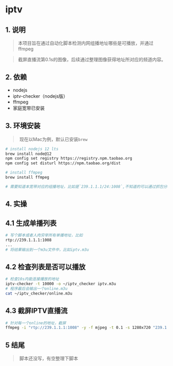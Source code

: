 # iptv



## 1. 说明

>​	本项目旨在通过自动化脚本检测内网组播地址哪些是可播放，并通过ffmpeg

>   ​	截屏直播流第0.1s的图像，后续通过整理图像获得地址所对应的频道内容。



## 2. 依赖



*   nodejs
*   iptv-checker（nodejs版）
*   ffmpeg
*   家庭宽带已安装



## 3. 环境安装



>   ​	现在以Mac为例，默认已安装`brew`

```bash
# install nodejs 12 lts
brew install node@12
npm config set registry https://registry.npm.taobao.org
npm config set disturl https://npm.taobao.org/dist

# install ffmpeg
brew install ffmpeg

# 需要知道本宽带对应的组播地址，比如是`239.1.1.1/24:1008`,不知道的可以通过抓包分析
```



## 4. 实操



## 4.1 生成单播列表



```bash
# 写个脚本或者人肉穷举所有单播地址，比如
rtp://239.1.1.1:1008
...
# 将结果输出到一个m3u文件中，比如iptv.m3u
```



## 4.2 检查列表是否可以播放



```bash
# 检查10s内能连接播放的地址
iptv-checker -t 10000 -o ~/iptv_checker iptv.m3u
# 程序最后会输出一个online.m3u
cat ~/iptv_checker/online.m3u
```



## 4.3 截屏IPTV直播流



```bash
# 针对每一个online的地址，截屏
ffmpeg -i "rtp://239.1.1.1:1008" -y -f mjpeg -t 0.1 -s 1280x720 "239.1.1.1.jpg"
```



## 5 结尾



>   ​	脚本还没写，有空整理下脚本